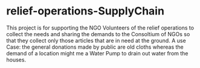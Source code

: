 # relief-operations-SupplyChain
This project is for supporting the NGO Volunteers of the relief operations to collect the needs and sharing the demands to the Consoltium of NGOs so that they collect only those articles that are in need at the ground. A use Case: the general donations made by public are old cloths whereas the demand of a location might me a Water Pump to drain out water from the houses.
